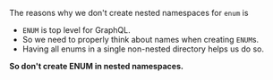 The reasons why we don't create nested namespaces for `enum` is

- `ENUM` is top level for GraphQL.
- So we need to properly think about names when creating `ENUM`s.
- Having all enums in a single non-nested directory helps us do so.

**So don't create ENUM in nested namespaces.**
